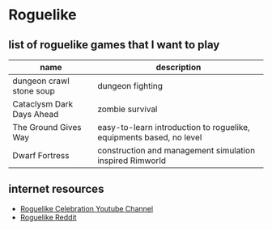 # Roguelike

## list of roguelike games that I want to play

| name                      | description                                                         |
| ------------------------- | ------------------------------------------------------------------- |
| dungeon crawl stone soup  | dungeon fighting                                                    |
| Cataclysm Dark Days Ahead | zombie survival                                                     |
| The Ground Gives Way      | easy-to-learn introduction to roguelike, equipments based, no level |
| Dwarf Fortress            | construction and management simulation inspired Rimworld            |

## internet resources

- [Roguelike Celebration Youtube Channel](https://www.youtube.com/watch?v=Uo9-IcHhq_w)
- [Roguelike Reddit](https://www.reddit.com/r/roguelikes/)
